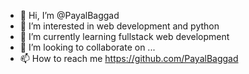 - 👋 Hi, I’m @PayalBaggad
- 👀 I’m interested in web development and python
- 🌱 I’m currently learning fullstack web development
- 💞️ I’m looking to collaborate on ...
- 📫 How to reach me https://github.com/PayalBaggad

<!---
PayalBaggad/PayalBaggad is a ✨ special ✨ repository because its `README.md` (this file) appears on your GitHub profile.
You can click the Preview link to take a look at your changes.
--->
